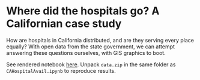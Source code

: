 # Where did the hospitals go? A Californian case study

How are hospitals in California distributed, and are they serving every place equally? With open data from the state government, we can attempt answering these questions ourselves, with GIS graphics to boot.

See rendered notebook [here](https://nbviewer.jupyter.org/github/openerror/SpatialCAHospitals/blob/master/CAHospitalAvail.ipynb). Unpack `data.zip` in the same folder as `CAHospitalAvail.ipynb` to reproduce results.
